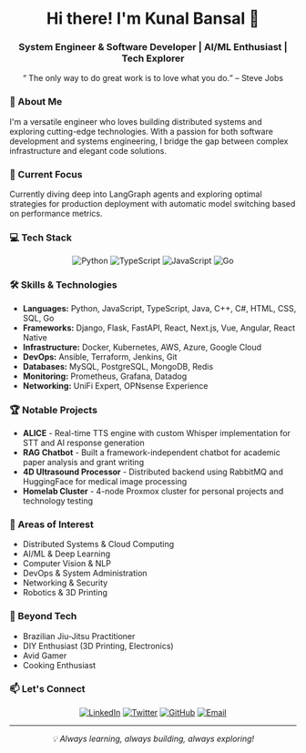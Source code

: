 <div align="center">
  <h1>Hi there! I'm Kunal Bansal 👋</h1>
  <h3>System Engineer & Software Developer | AI/ML Enthusiast | Tech Explorer</h3>
</div>
<div align="center">
<q> The only way to do great work is to love what you do.</q> – Steve Jobs
</div>

### 🚀 About Me

I'm a versatile engineer who loves building distributed systems and exploring cutting-edge technologies. With a passion for both software development and systems engineering, I bridge the gap between complex infrastructure and elegant code solutions.

### 🔭 Current Focus

Currently diving deep into LangGraph agents and exploring optimal strategies for production deployment with automatic model switching based on performance metrics.

### 💻 Tech Stack

<div align="center">

![Python](https://img.shields.io/badge/Python-3776AB?style=for-the-badge&logo=python&logoColor=white)
![TypeScript](https://img.shields.io/badge/TypeScript-007ACC?style=for-the-badge&logo=typescript&logoColor=white)
![JavaScript](https://img.shields.io/badge/JavaScript-F7DF1E?style=for-the-badge&logo=javascript&logoColor=black)
![Go](https://img.shields.io/badge/Go-00ADD8?style=for-the-badge&logo=go&logoColor=white)

</div>

### 🛠️ Skills & Technologies

- **Languages:** Python, JavaScript, TypeScript, Java, C++, C#, HTML, CSS, SQL, Go
- **Frameworks:** Django, Flask, FastAPI, React, Next.js, Vue, Angular, React Native
- **Infrastructure:** Docker, Kubernetes, AWS, Azure, Google Cloud
- **DevOps:** Ansible, Terraform, Jenkins, Git
- **Databases:** MySQL, PostgreSQL, MongoDB, Redis
- **Monitoring:** Prometheus, Grafana, Datadog
- **Networking:** UniFi Expert, OPNsense Experience

### 🏆 Notable Projects

- **ALICE** - Real-time TTS engine with custom Whisper implementation for STT and AI response generation
- **RAG Chatbot** - Built a framework-independent chatbot for academic paper analysis and grant writing
- **4D Ultrasound Processor** - Distributed backend using RabbitMQ and HuggingFace for medical image processing
- **Homelab Cluster** - 4-node Proxmox cluster for personal projects and technology testing

### 🌟 Areas of Interest

- Distributed Systems & Cloud Computing
- AI/ML & Deep Learning
- Computer Vision & NLP
- DevOps & System Administration
- Networking & Security
- Robotics & 3D Printing

### 🎯 Beyond Tech

- Brazilian Jiu-Jitsu Practitioner
- DIY Enthusiast (3D Printing, Electronics)
- Avid Gamer
- Cooking Enthusiast

### 📫 Let's Connect

<div align="center">

[![LinkedIn](https://img.shields.io/badge/LinkedIn-0077B5?style=for-the-badge&logo=linkedin&logoColor=white)](https://www.linkedin.com/in/qnlbnsl)
[![Twitter](https://img.shields.io/badge/Twitter-1DA1F2?style=for-the-badge&logo=twitter&logoColor=white)](https://x.com/qnlbnsl)
[![GitHub](https://img.shields.io/badge/GitHub-100000?style=for-the-badge&logo=github&logoColor=white)](https://github.com/qnlbnsl)
[![Email](https://img.shields.io/badge/Email-D14836?style=for-the-badge&logo=gmail&logoColor=white)](mailto:hey@kunalbans.al)

</div>

---

<div align="center">
  <i>💡 Always learning, always building, always exploring!</i>
</div>

